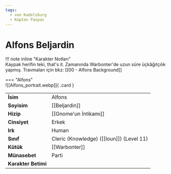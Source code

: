```yaml
---
tags:
  - von Kadelsburg
  - Kaptan Paspas
---  
```

# Alfons Beljardin  
  
<div class="grid" markdown>  
  
!!! note inline "Karakter Notları"  
	Kaypak herifin teki, that's it. Zamanında Warbonter'de uzun süre üçkâğıtçılık yapmış. Travmaları için bkz: [[00 - Alfons Background]]  
  
<div class="grid" markdown>  
  
=== "Alfons"  
	![[Alfons_portrait.webp]]{ .card }  
  
  
  
<table><tr><td><b>İsim</b></td><td>Alfons</td></tr>  
<tr><td><b>Soyisim</b></td><td>[[Beljardin]]</td></tr>  
<tr><td><b>Hizip</b></td><td>[[Gnome'un İntikamı]]</td></tr>  
<tr><td><b>Cinsiyet</b></td><td>Erkek</td></tr>  
<tr><td><b>Irk</b></td><td>Human</td></tr>  
<tr><td><b>Sınıf</b></td><td>Cleric (Knowledge) ([[Ioun]]) (Level 11)</td></tr>  
<tr><td><b>Kütük</b></td><td>[[Warbonter]]</td></tr>  
<tr><td><b>Münasebet</b></td><td>Parti</td></tr>  
<tr><td><b>Karakter Betimi</b></td><td></td></tr>  
</table></div></div>